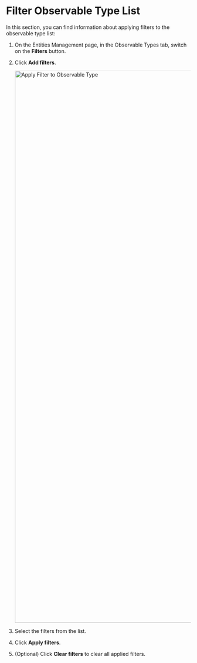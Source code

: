 # Filter Observable Type List

In this section, you can find information about applying filters to the observable type list:

1. On the Entities Management page, in the Observable Types tab, switch on the **Filters** button.

1. Click **Add filters**.

    <img src="../images/apply-filter-to-observable-type.png" alt="Apply Filter to Observable Type" width="1500" height="1500"/>

1. Select the filters from the list.

1. Click **Apply filters**.
1. (Optional) Click **Clear filters** to clear all applied filters.
